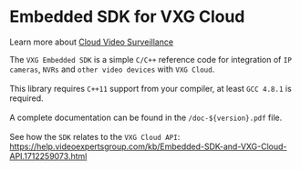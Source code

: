 # Embedded SDK for VXG Cloud

Learn more about <a href="https://www.videoexpertsgroup.com">Cloud Video Surveillance</a>

The `VXG Embedded SDK` is a simple `C/C++` reference code for integration of `IP cameras`, `NVRs` and `other video devices` with `VXG Cloud`. 
<br>
<br>
This library requires `C++11` support from your compiler, at least `GCC 4.8.1` is required.
<br>
<br>
A complete documentation can be found in the `/doc-${version}.pdf` file.
<br>
<br>
See how the `SDK` relates to the `VXG Cloud API`:
https://help.videoexpertsgroup.com/kb/Embedded-SDK-and-VXG-Cloud-API.1712259073.html
<br>
